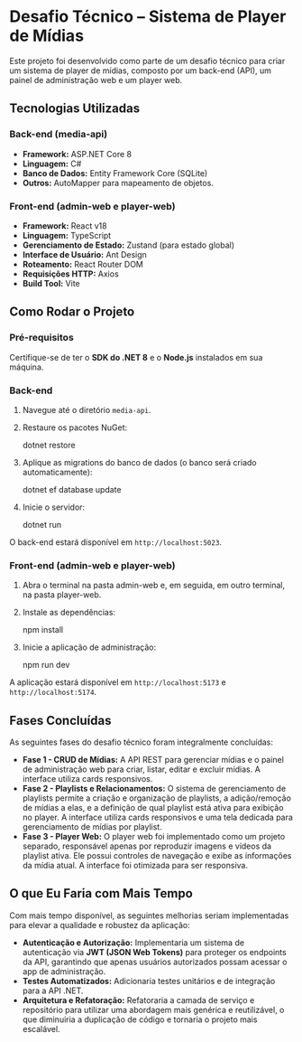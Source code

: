 # Desafio Técnico – Sistema de Player de Mídias

Este projeto foi desenvolvido como parte de um desafio técnico para criar um sistema de player de mídias, composto por um back-end (API), um painel de administração web e um player web.

## Tecnologias Utilizadas

### Back-end (media-api)
* **Framework:** ASP.NET Core 8
* **Linguagem:** C#
* **Banco de Dados:** Entity Framework Core (SQLite)
* **Outros:** AutoMapper para mapeamento de objetos.

### Front-end (admin-web e player-web)
* **Framework:** React v18
* **Linguagem:** TypeScript
* **Gerenciamento de Estado:** Zustand (para estado global)
* **Interface de Usuário:** Ant Design
* **Roteamento:** React Router DOM
* **Requisições HTTP:** Axios
* **Build Tool:** Vite

## Como Rodar o Projeto

### Pré-requisitos
Certifique-se de ter o **SDK do .NET 8** e o **Node.js** instalados em sua máquina.

### Back-end
1.  Navegue até o diretório `media-api`.
2.  Restaure os pacotes NuGet:
    
    dotnet restore
    
3.  Aplique as migrations do banco de dados (o banco será criado automaticamente):

    dotnet ef database update
    
4.  Inicie o servidor:
    
    dotnet run
    
O back-end estará disponível em `http://localhost:5023`.

### Front-end (admin-web e player-web)
1.  Abra o terminal na pasta admin-web e, em seguida, em outro terminal, na pasta player-web.

2.  Instale as dependências:
    
    npm install
    
3.  Inicie a aplicação de administração:
    
    npm run dev
    
A aplicação estará disponível em `http://localhost:5173` e `http://localhost:5174`.


## Fases Concluídas

As seguintes fases do desafio técnico foram integralmente concluídas:

* **Fase 1 - CRUD de Mídias:** A API REST para gerenciar mídias e o painel de administração web para criar, listar, editar e excluir mídias. A interface utiliza cards responsivos.
* **Fase 2 - Playlists e Relacionamentos:** O sistema de gerenciamento de playlists permite a criação e organização de playlists, a adição/remoção de mídias a elas, e a definição de qual playlist está ativa para exibição no player. A interface utiliza cards responsivos e uma tela dedicada para gerenciamento de mídias por playlist.
* **Fase 3 - Player Web:** O player web foi implementado como um projeto separado, responsável apenas por reproduzir imagens e vídeos da playlist ativa. Ele possui controles de navegação e exibe as informações da mídia atual. A interface foi otimizada para ser responsiva.


## O que Eu Faria com Mais Tempo

Com mais tempo disponível, as seguintes melhorias seriam implementadas para elevar a qualidade e robustez da aplicação:

* **Autenticação e Autorização:** Implementaria um sistema de autenticação via **JWT (JSON Web Tokens)** para proteger os endpoints da API, garantindo que apenas usuários autorizados possam acessar o app de administração.
* **Testes Automatizados:** Adicionaria testes unitários e de integração para a API .NET.
* **Arquitetura e Refatoração:** Refatoraria a camada de serviço e repositório para utilizar uma abordagem mais genérica e reutilizável, o que diminuiria a duplicação de código e tornaria o projeto mais escalável.